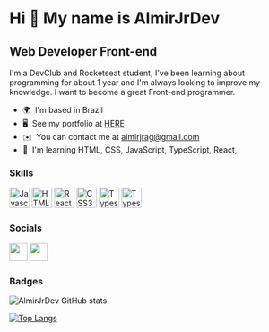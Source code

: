 Hi 👋 My name is AlmirJrDev
===========================

Web Developer Front-end 
------------------------------------------------

I'm a DevClub and Rocketseat student, I've been learning about programming for about 1 year and I'm always looking to improve my knowledge. I want to become a great Front-end programmer.

* 🌍  I'm based in Brazil
* 🖥️  See my portfolio at [HERE](https://react-almir-portfolio.vercel.app/)
* ✉️  You can contact me at [almirjrag@gmail.com](mailto:almirjrag@gmail.com)
* 🧠  I'm learning HTML, CSS, JavaScript, TypeScript, React,

### Skills

<p align="left">
<a href="https://developer.mozilla.org/en-US/docs/Web/JavaScript" target="_blank" rel="noreferrer"><img src="https://raw.githubusercontent.com/danielcranney/readme-generator/main/public/icons/skills/javascript-colored.svg" width="36" height="36" alt="Javascript" /></a>
<a href="https://developer.mozilla.org/en-US/docs/Glossary/HTML5" target="_blank" rel="noreferrer"><img src="https://raw.githubusercontent.com/danielcranney/readme-generator/main/public/icons/skills/html5-colored.svg" width="36" height="36" alt="HTML5" /></a>
<a href="https://reactjs.org/" target="_blank" rel="noreferrer"><img src="https://raw.githubusercontent.com/danielcranney/readme-generator/main/public/icons/skills/react-colored.svg" width="36" height="36" alt="React" /></a>
<a href="https://www.w3.org/TR/CSS/#css" target="_blank" rel="noreferrer"><img src="https://raw.githubusercontent.com/danielcranney/readme-generator/main/public/icons/skills/css3-colored.svg" width="36" height="36" alt="CSS3" /></a>
<a href="https://nodejs.org/en/" target="_blank" rel="noreferrer"><img src="https://raw.githubusercontent.com/danielcranney/readme-generator/main/public/icons/skills/typescript-colored.svg" width="36" height="36" alt="Typescript" /></a>
<a href="https://nodejs.org/en/" target="_blank" rel="noreferrer"><img src="https://raw.githubusercontent.com/danielcranney/readme-generator/main/public/icons/skills/nextjs-colored.svg" width="36" height="36" alt="Typescript" /></a>
</p>


### Socials

<p align="left"> <a href="https://www.github.com/AlmirJrDev" target="_blank" rel="noreferrer"><img src="https://raw.githubusercontent.com/danielcranney/readme-generator/main/public/icons/socials/github.svg" width="32" height="32" /></a> <a href="https://www.linkedin.com/in/almir-j%C3%BAnior-ara%C3%BAjo-gomes-87012822a/" target="_blank" rel="noreferrer"><img src="https://raw.githubusercontent.com/danielcranney/readme-generator/main/public/icons/socials/linkedin.svg" width="32" height="32" /></a></p>

### Badges

![AlmirJrDev GitHub stats](https://github-readme-stats.vercel.app/api?username=AlmirJrDev&show_icons=true&bg_color=00000000)

[![Top Langs](https://github-readme-stats.vercel.app/api/top-langs/?username=AlmirJrDev&hide=javascript,html)](https://github.com/anuraghazra/github-readme-stats)

